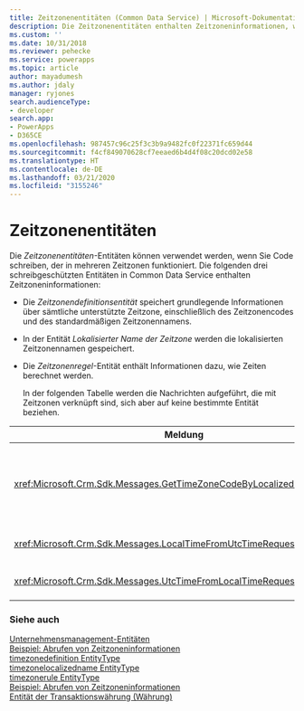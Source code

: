 ```yaml
---
title: Zeitzonenentitäten (Common Data Service) | Microsoft-Dokumentation
description: Die Zeitzonenentitäten enthalten Zeitzoneninformationen, wie unterstützte Zeitzone, Zeitzonencode, die lokalisierte Zeitzone, und speichern Informationen dazu, wie Uhrzeit berechnet werden.
ms.custom: ''
ms.date: 10/31/2018
ms.reviewer: pehecke
ms.service: powerapps
ms.topic: article
author: mayadumesh
ms.author: jdaly
manager: ryjones
search.audienceType:
- developer
search.app:
- PowerApps
- D365CE
ms.openlocfilehash: 987457c96c25f3c3b9a9482fc0f22371fc659d44
ms.sourcegitcommit: f4cf849070628cf7eeaed6b4d4f08c20dcd02e58
ms.translationtype: HT
ms.contentlocale: de-DE
ms.lasthandoff: 03/21/2020
ms.locfileid: "3155246"
---
```

# <a name="time-zone-entities"></a>Zeitzonenentitäten

Die *Zeitzonenentitäten*-Entitäten können verwendet werden, wenn Sie Code schreiben, der in mehreren Zeitzonen funktioniert. Die folgenden drei schreibgeschützten Entitäten in Common Data Service enthalten Zeitzoneninformationen:  
  
- Die *Zeitzonendefinitionsentität* speichert grundlegende Informationen über sämtliche unterstützte Zeitzone, einschließlich des Zeitzonencodes und des standardmäßigen Zeitzonennamens.  
  
- In der Entität *Lokalisierter Name der Zeitzone* werden die lokalisierten Zeitzonennamen gespeichert.  
  
- Die *Zeitzonenregel*-Entität enthält Informationen dazu, wie Zeiten berechnet werden.  
  
  In der folgenden Tabelle werden die Nachrichten aufgeführt, die mit Zeitzonen verknüpft sind, sich aber auf keine bestimmte Entität beziehen.  
  
|Meldung|Beschreibung|  
|-------------|-----------------|  
|<xref:Microsoft.Crm.Sdk.Messages.GetTimeZoneCodeByLocalizedNameRequest>|Ruft die Zonendefinitionen für bestimmte Gebietsschemas ab und gibt nur das Anzeigenamenattribut zurück.|  
|<xref:Microsoft.Crm.Sdk.Messages.LocalTimeFromUtcTimeRequest>|Ruft die lokale Zeit für die angegebene UTC-Zeit ab.|  
|<xref:Microsoft.Crm.Sdk.Messages.UtcTimeFromLocalTimeRequest>|Ruft die UTC-Zeit für die angegebene lokale Zeit ab.|  
  
### <a name="see-also"></a>Siehe auch  
 [Unternehmensmanagement-Entitäten](/dynamics365/customer-engagement/developer/business-management-entities)   
 [Beispiel: Abrufen von Zeitzoneninformationen](org-service/samples/retrieve-time-zone-information.md)   
 [timezonedefinition EntityType](reference/entities/timezonedefinition.md)   
 [timezonelocalizedname EntityType](reference/entities/timezonelocalizedname.md)   
 [timezonerule EntityType](reference/entities/timezonerule.md)   
 [Beispiel: Abrufen von Zeitzoneninformationen](org-service/samples/retrieve-time-zone-information.md)   
 [Entität der Transaktionswährung (Währung)](transaction-currency-currency-entity.md)
